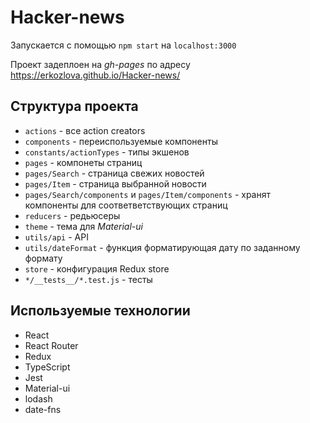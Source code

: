 # Hacker-news

Запускается с помощью `npm start` на `localhost:3000`

Проект задеплоен на *gh-pages* по адресу https://erkozlova.github.io/Hacker-news/

## Структура проекта

* `actions` - все action creators
* `components` - переиспользуемые компоненты
* `constants/actionTypes` - типы экшенов
* `pages` - компонеты страниц
* `pages/Search` - страница свежих новостей
* `pages/Item` - страница выбранной новости
* `pages/Search/components` и `pages/Item/components` - хранят компоненты для соответветствующих страниц
* `reducers` - редьюсеры
* `theme` - тема для *Material-ui*
* `utils/api` - API
* `utils/dateFormat` - функция форматирующая дату по заданному формату
* `store` - конфигурация Redux store
* `*/__tests__/*.test.js` - тесты

## Используемые технологии

* React
* React Router
* Redux
* TypeScript
* Jest
* Material-ui
* lodash 
* date-fns
